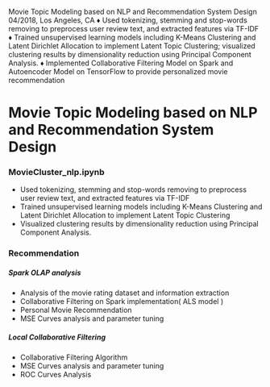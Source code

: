 Movie Topic Modeling based on NLP and Recommendation System Design	04/2018, Los Angeles, CA
♦	Used tokenizing, stemming and stop-words removing to preprocess user review text, and extracted features via TF-IDF 
♦	Trained unsupervised learning models including K-Means Clustering and Latent Dirichlet Allocation to implement Latent Topic Clustering; visualized clustering results by dimensionality reduction using Principal Component Analysis.
♦	Implemented Collaborative Filtering Model on Spark and Autoencoder Model on TensorFlow to provide personalized movie recommendation 

Movie Topic Modeling based on NLP and Recommendation System Design
====

### MovieCluster_nlp.ipynb
* Used tokenizing, stemming and stop-words removing to preprocess user review text, and extracted features via TF-IDF 
* Trained unsupervised learning models including K-Means Clustering and Latent Dirichlet Allocation to implement Latent Topic Clustering
* Visualized clustering results by dimensionality reduction using Principal Component Analysis.

### Recommendation

##### Spark OLAP analysis 
* Analysis of the movie rating dataset and information extraction
* Collaborative Filtering on Spark implementation( ALS model )
* Personal Movie Recommendation
* MSE Curves analysis and parameter tuning

##### Local Collaborative Filtering
* Collaborative Filtering Algorithm
* MSE Curves analysis and parameter tuning
* ROC Curves Analysis



